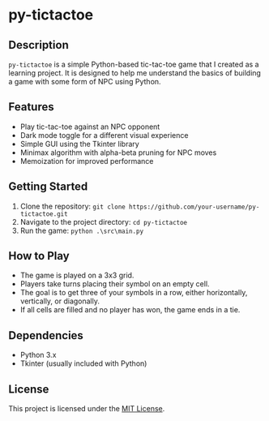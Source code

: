 # py-tictactoe

## Description

`py-tictactoe` is a simple Python-based tic-tac-toe game that I created as a learning project. It is designed to help me understand the basics of building a game with some form of NPC using Python.

## Features

- Play tic-tac-toe against an NPC opponent
- Dark mode toggle for a different visual experience
- Simple GUI using the Tkinter library
- Minimax algorithm with alpha-beta pruning for NPC moves
- Memoization for improved performance

## Getting Started

1. Clone the repository: `git clone https://github.com/your-username/py-tictactoe.git`
2. Navigate to the project directory: `cd py-tictactoe`
3. Run the game: `python .\src\main.py`

## How to Play

- The game is played on a 3x3 grid.
- Players take turns placing their symbol on an empty cell.
- The goal is to get three of your symbols in a row, either horizontally, vertically, or diagonally.
- If all cells are filled and no player has won, the game ends in a tie.

## Dependencies

- Python 3.x
- Tkinter (usually included with Python)

## License

This project is licensed under the [MIT License](LICENSE).
